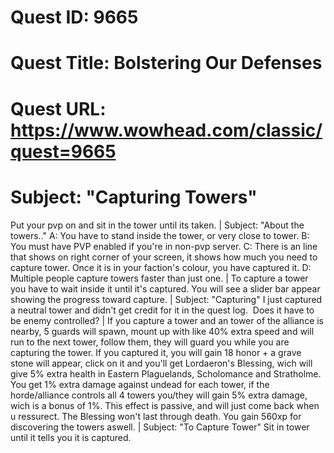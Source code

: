 # Quest ID: 9665
# Quest Title: Bolstering Our Defenses
# Quest URL: https://www.wowhead.com/classic/quest=9665
# Subject: "Capturing Towers"
Put your pvp on and sit in the tower until its taken. | Subject: "About the towers.."
A: You have to stand inside the tower, or very close to tower.
B: You must have PVP enabled if you're in non-pvp server.
C: There is an line that shows on right corner of your screen, it shows how much you need to capture tower. Once it is in your faction's colour, you have captured it.
D: Multiple people capture towers faster than just one. | To capture a tower you have to wait inside it until it's captured. You will see a slider bar appear showing the progress toward capture. | Subject: "Capturing"
I just captured a neutral tower and didn't get credit for it in the quest log.  Does it have to be enemy controlled? | If you capture a tower and an tower of the alliance is nearby, 5 guards will spawn, mount up with like 40% extra speed and will run to the next tower, follow them, they will guard you while you are capturing the tower. If you captured it, you will gain 18 honor + a grave stone will appear, click on it and you'll get Lordaeron's Blessing, wich will give 5% extra health in Eastern Plaguelands, Scholomance and Stratholme. You get 1% extra damage against undead for each tower, if the horde/alliance controls all 4 towers you/they will gain 5% extra damage, wich is a bonus of 1%. This effect is passive, and will just come back when u ressurect. The Blessing won't last through death. You gain 560xp for discovering the towers aswell. | Subject: "To Capture Tower"
Sit in tower until it tells you it is captured.